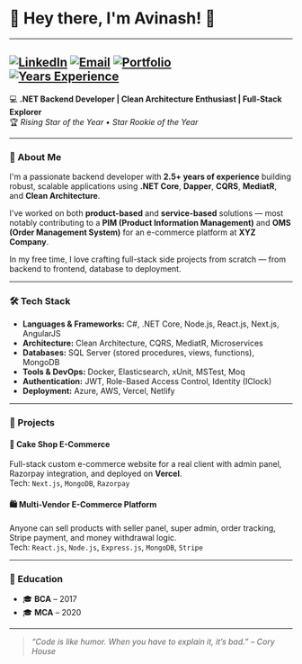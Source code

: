 # 👋 Hey there, I'm Avinash! 🚀
---
[![LinkedIn](https://img.shields.io/badge/-Connect-blue?logo=linkedin)](https://www.linkedin.com/in/avinash-gupta380/)
[![Email](https://img.shields.io/badge/-Contact-red?logo=gmail)](mailto:avinashgupta380@gmail.com)
[![Portfolio](https://img.shields.io/badge/-Visit-green?logo=vercel)](your-portfolio)  
[![Years Experience](https://img.shields.io/badge/2.5%2B_Years-Experience-9cf)]()
---
💻 **.NET Backend Developer | Clean Architecture Enthusiast | Full-Stack Explorer**  
🏆 _Rising Star of the Year • Star Rookie of the Year_

---

### 🧠 About Me

I'm a passionate backend developer with **2.5+ years of experience** building robust, scalable applications using **.NET Core**, **Dapper**, **CQRS**, **MediatR**, and **Clean Architecture**.  

I've worked on both **product-based** and **service-based** solutions — most notably contributing to a **PIM (Product Information Management)** and **OMS (Order Management System)** for an e-commerce platform at **XYZ Company**.

In my free time, I love crafting full-stack side projects from scratch — from backend to frontend, database to deployment.

---

### 🛠 Tech Stack

- **Languages & Frameworks:** C#, .NET Core, Node.js, React.js, Next.js, AngularJS  
- **Architecture:** Clean Architecture, CQRS, MediatR, Microservices  
- **Databases:** SQL Server (stored procedures, views, functions), MongoDB  
- **Tools & DevOps:** Docker, Elasticsearch, xUnit, MSTest, Moq  
- **Authentication:** JWT, Role-Based Access Control, Identity (IClock)  
- **Deployment:** Azure, AWS, Vercel, Netlify  

---

### 🌟 Projects

#### 🍰 Cake Shop E-Commerce  
Full-stack custom e-commerce website for a real client with admin panel, Razorpay integration, and deployed on **Vercel**.  
Tech: `Next.js`, `MongoDB`, `Razorpay`

#### 🛍️ Multi-Vendor E-Commerce Platform  
Anyone can sell products with seller panel, super admin, order tracking, Stripe payment, and money withdrawal logic.  
Tech: `React.js`, `Node.js`, `Express.js`, `MongoDB`, `Stripe`

---

### 📜 Education
- 🎓 **BCA** – 2017  
- 🎓 **MCA** – 2020  

---

> _“Code is like humor. When you have to explain it, it’s bad.” – Cory House_

<!---
FreeGitProject/FreeGitProject is a ✨ special ✨ repository because its `README.md` (this file) appears on your GitHub profile.
You can click the Preview link to take a look at your changes.
--->
